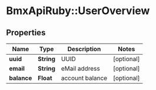 # BmxApiRuby::UserOverview

## Properties
Name | Type | Description | Notes
------------ | ------------- | ------------- | -------------
**uuid** | **String** | UUID | [optional] 
**email** | **String** | eMail address | [optional] 
**balance** | **Float** | account balance | [optional] 


